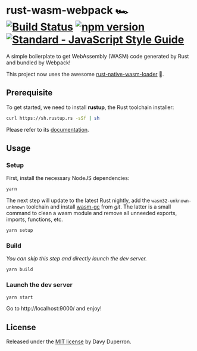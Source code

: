 # rust-wasm-webpack 🏎️ [![Build Status](https://travis-ci.org/yamafaktory/rust-wasm-webpack.svg?branch=master)](https://travis-ci.org/yamafaktory/rust-wasm-webpack) [![npm version](https://img.shields.io/npm/v/rust-wasm-webpack.svg?style=flat)](https://www.npmjs.com/package/rust-wasm-webpack) [![Standard - JavaScript Style Guide](https://img.shields.io/badge/code%20style-standard-brightgreen.svg)](http://standardjs.com/)

A simple boilerplate to get WebAssembly (WASM) code generated by Rust and bundled by Webpack!

This project now uses the awesome [rust-native-wasm-loader](https://github.com/dflemstr/rust-native-wasm-loader) 🚀.

## Prerequisite

To get started, we need to install **rustup**, the Rust toolchain installer:

```sh
curl https://sh.rustup.rs -sSf | sh
```

Please refer to its [documentation](https://github.com/rust-lang-nursery/rustup.rs).

## Usage

### Setup

First, install the necessary NodeJS dependencies:

```sh
yarn
```

The next step will update to the latest Rust nightly, add the `wasm32-unknown-unknown` toolchain and install [wasm-gc](https://github.com/alexcrichton/wasm-gc) from *git*. The latter is a small command to clean a wasm module and remove all unneeded exports, imports, functions, etc.

```sh
yarn setup
```

### Build

*You can skip this step and directly launch the dev server.*

```sh
yarn build
```

### Launch the dev server

```sh
yarn start
```

Go to http://localhost:9000/ and enjoy!

## License

Released under the [MIT license](https://opensource.org/licenses/MIT) by Davy Duperron.
